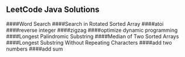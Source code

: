 ## LeetCode Java Solutions ##

####Word Search
####Search in Rotated Sorted Array
####atoi
####reverse integer
####zigzag
####optimize dynamic programming
####Longest Palindromic Substring
####Median of Two Sorted Arrays
####Longest Substring Without Repeating Characters
####add two numbers
####add sum
